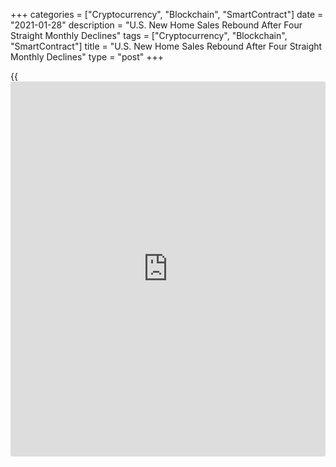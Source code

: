 +++
categories = ["Cryptocurrency", "Blockchain", "SmartContract"]
date = "2021-01-28"
description = "U.S. New Home Sales Rebound After Four Straight Monthly Declines"
tags = ["Cryptocurrency", "Blockchain", "SmartContract"]
title = "U.S. New Home Sales Rebound After Four Straight Monthly Declines"
type = "post"
+++

{{<iframe id="large-banner" src="https://www.bounty.group/#slide=17.0" width="100%" height="600" scrolling="no" style="border: 0px solid rgb(216, 221, 230); border-radius: 3px;">}}

New home sales in the U.S. rebounded in the month of December after
falling for four consecutive months, according to a report released by
the Commerce Department on Thursday.

The report said new home sales jumped by 1.6 percent to an annual rate
of 842,000 in December after plunging by 12.6 percent to a revised rate
of 829,000 in November.

Economists had expected new home sales to surge up by 2.9 percent to a
rate of 865,000 from the 841,000 originally reported for the previous
month.

Despite the rebound, the annual rate of new home sales in December
remains well below the fourteen-year high of 979,000 set in July.

New home sales in the Midwest led the rebound, spiking by 30.6 percent
to an annual rate of 94,000, while new home sales in the West jumped by
8.8 percent to a rate of 234,000.

On the other hand, the report showed new home sales in the South slumped
by 5.1 percent to a rate of 483,000 and new home sales in the Northeast
tumbled by 6.1 percent to a rate of 31,000.

The Commerce Department also said the median sales price of new houses
sold in December was $355,900, up 3.5 percent from $343,900 in November
and up 8 percent from $329,500 a year ago.

The estimate of new houses for sale at the end of December was 302,000,
representing 4.3 months of supply at the current sales rate.

For all of 2020, an estimated 811,000 new homes were sold, reflecting an
18.8 percent spike from the 2019 figure of 683,000

The National Association of Realtors released a separate report last
Friday showing an unexpected rebound in existing home sales in the month
of December.

NAR said existing home sales climbed by 0.7 percent to an annual rate of
6.76 million in December after tumbling by 2.2 percent to a revised rate
of 6.71 million in November.

The rebound surprised economists, who had expected existing home sales
to slump by 2.1 percent to a rate of 6.55 million from the 6.69 million
originally reported for the previous month.

With the unexpected monthly increase, existing home sales in December
were up by 22.2 percent compared to the same month a year ago.

For comments and feedback [contact](https://www.playgroundfx.com/contact/): editorial@rtt[news](https://www.letsplayfx.com/blog/forex-news-website/).com

[Economic News][1]

 **What parts of the world are seeing the best (and worst) economic
performances lately? Click[here][2] to check out our [Econ Scorecard][2]
and find out! See up-to-the-moment [ranking](https://www.playgroundfx.com/blog/crypto-exchange-ranking/)s for the best and worst
performers in [GDP][3], [unemployment rate][4], [inflation][2] and much
more.**

   1. www.rtt[news](https://www.letsplayfx.com/blog/forex-news-website/).com/Content/EconomicNews.aspx
   2. www.rtt[news](https://www.letsplayfx.com/blog/forex-news-website/).com/economic-scorecard/world-rank/CPI/highest-performance.aspx
   3. www.rtt[news](https://www.letsplayfx.com/blog/forex-news-website/).com/economic-scorecard/world-rank/GDP/highest-performance.aspx
   4. www.rtt[news](https://www.letsplayfx.com/blog/forex-news-website/).com/economic-scorecard/world-rank/unemployment-rate/lowest-performance.aspx